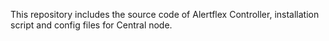 This repository includes the source code of Alertflex Controller, installation script and config files for Central node.

